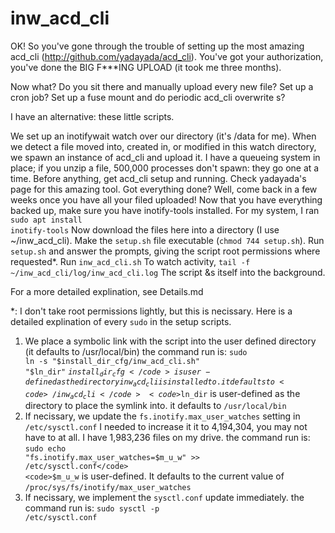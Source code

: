 # inw_acd_cli
OK! So you've gone through the trouble of setting up the most amazing acd_cli (http://github.com/yadayada/acd_cli). You've got your authorization, you've done the BIG F***ING UPLOAD (it took me three months).

Now what? Do you sit there and manually upload every new file? Set up a cron job? Set up a fuse mount and do periodic acd_cli overwrite s?

I have an alternative: these little scripts.

We set up an inotifywait watch over our directory (it's /data for me). When we detect a file moved into, created in, or modified in this watch directory, we spawn an instance of acd_cli and upload it. I have a queueing system in place; if you unzip a file, 500,000 processes don't spawn: they go one at a time.
Before anything, get acd_cli setup and running. Check yadayada's page for this amazing tool. Got everything done? Well, come back in a few weeks once you have all your filed uploaded!
Now that you have everything backed up, make sure you have inotify-tools installed. For my system, I ran <code>sudo apt install inotify-tools</code> 
Now download the files here into a directory (I use ~/inw_acd_cli). Make the <code>setup.sh</code> file executable (<code>chmod 744 setup.sh</code>). Run <code>setup.sh</code> and answer the prompts, giving the script root permissions where requested*. Run <code>inw_acd_cli.sh</code>
To watch activity, <code>tail -f ~/inw_acd_cli/log/inw_acd_cli.log</code> The script &s itself into the background.

For a more detailed explination, see Details.md

*: I don't take root permissions lightly, but this is necissary. Here is a detailed explination of every <code>sudo</code> in the setup scripts.
  1. We place a symbolic link with the script into the user defined directory (it defaults to /usr/local/bin)
    the command run is: <code>sudo ln -s "$install_dir_cfg/inw_acd_cli.sh" "$ln_dir"</code>
    <code>$install_dir_cfg</code> is user-defined as the directory inw_acd_cli is installed to. it defaults to <code>~/inw_acd_cli</code>
    <code>$ln_dir</code> is user-defined as the directory to place the symlink into. it defaults to <code>/usr/local/bin</code>
  2. If necissary, we update the <code>fs.inotify.max_user_watches</code> setting in <code>/etc/sysctl.conf</code>
    I needed to increase it it to 4,194,304, you may not have to at all. I have 1,983,236 files on my drive.
    the command run is: <code>sudo echo "fs.inotify.max_user_watches=$m_u_w" >> /etc/sysctl.conf</code>
    <code>$m_u_w</code> is user-defined. It defaults to the current value of <code>/proc/sys/fs/inotify/max_user_watches</code>
  3. If necissary, we implement the <code>sysctl.conf</code> update immediately.
    the command run is: <code>sudo sysctl -p /etc/sysctl.conf</code>
